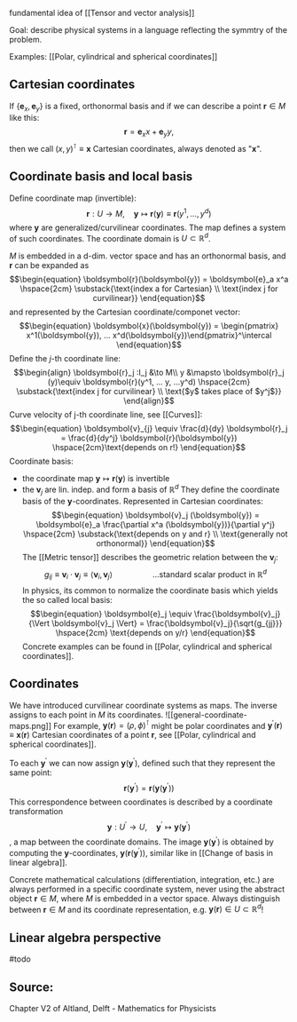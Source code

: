 fundamental idea of [[Tensor and vector analysis]]

Goal: describe physical systems in a language reflecting the symmtry of the problem.

Examples: [[Polar, cylindrical and spherical coordinates]]


## Cartesian coordinates
If $\left \{ \boldsymbol{e}_x, \boldsymbol{e}_y \right \}$ is a fixed, orthonormal basis and if we can describe a point $\boldsymbol{r}\in M$ like this: $$\begin{equation}
    \boldsymbol{r} = \boldsymbol{e}_x x + \boldsymbol{e}_y y, 
\end{equation}$$  then we call $\left ( x,y \right )^\intercal\equiv \boldsymbol{x}$ Cartesian coordinates, always denoted as "$\boldsymbol{x}$".


## Coordinate basis and local basis
Define coordinate map (invertible):
$$\begin{equation}
    \boldsymbol{r}:U\to M, \quad \boldsymbol{y}\mapsto \boldsymbol{r}(\boldsymbol{y}) \equiv \boldsymbol{r}(y^1, ..., y^d)
\end{equation}$$
where $\boldsymbol{y}$ are generalized/curvilinear coordinates. The map defines a system of such coordinates. The coordinate domain is $U\subset \mathbb{R}^d$.

$M$ is embedded in a d-dim. vector space and has an orthonormal basis, and $\boldsymbol{r}$ can be expanded as$$\begin{equation}
    \boldsymbol{r}(\boldsymbol{y}) = \boldsymbol{e}_a x^a \hspace{2cm} \substack{\text{index a for Cartesian} \\ \text{index j for curvilinear}}
\end{equation}$$ and represented by the Cartesian coordinate/componet vector:
$$\begin{equation}
    \boldsymbol{x}(\boldsymbol{y}) = \begin{pmatrix} x^1(\boldsymbol{y}), ... x^d(\boldsymbol{y})\end{pmatrix}^\intercal
\end{equation}$$
Define the $j$-th coordinate line:
$$\begin{align}
    \boldsymbol{r}_j :I_j &\to M\\
    y &\mapsto \boldsymbol{r}_j (y)\equiv \boldsymbol{r}(y^1, ... y, ...y^d) \hspace{2cm} \substack{\text{index j for curvilinear} \\ \text{$y$ takes place of $y^j$}}
\end{align}$$
Curve velocity of j-th coordinate line, see [[Curves]]:
$$\begin{equation}
    \boldsymbol{v}_{j} \equiv \frac{d}{dy} \boldsymbol{r}_j = \frac{d}{dy^j} \boldsymbol{r}(\boldsymbol{y})   \hspace{2cm}\text{depends on r!}
\end{equation}$$
Coordinate basis:
- the coordinate map $\boldsymbol{y}\mapsto \boldsymbol{r}(\boldsymbol{y})$ is invertible
- the $\boldsymbol{v}_{j}$ are lin. indep. and form a basis of $\mathbb{R}^d$
They define the coordinate basis of the $\boldsymbol{y}$-coordinates. Represented in Cartesian coordinates:
$$\begin{equation}
    \boldsymbol{v}_j (\boldsymbol{y}) = \boldsymbol{e}_a \frac{\partial x^a (\boldsymbol{y})}{\partial y^j}   \hspace{2cm} \substack{\text{depends on y and r} \\ \text{generally not orthonormal}}
\end{equation}$$
The [[Metric tensor]] describes the geometric relation between the $\boldsymbol{v}_j$:
$$\begin{equation}
    g_{ij}\equiv \boldsymbol{v}_i \cdot \boldsymbol{v}_j \equiv \left \langle \boldsymbol{v}_i , \boldsymbol{v}_j \right \rangle \hspace{2cm} \text{...standard scalar product in $\mathbb{R}^d$}
\end{equation}$$
In physics, its common to normalize the coordinate basis which yields the so called local basis:
$$\begin{equation}
    \boldsymbol{e}_j \equiv \frac{\boldsymbol{v}_j}{\Vert \boldsymbol{v}_j \Vert} = \frac{\boldsymbol{v}_j}{\sqrt{g_{jj}}} \hspace{2cm} \text{depends on y/r} 
\end{equation}$$
Concrete examples can be found in [[Polar, cylindrical and spherical coordinates]].


## Coordinates
We have introduced curvilinear coordinate systems as maps. The inverse assigns to each point in $M$ its coordinates. 
![[general-coordinate-maps.png]]
For example, $\mathbf{y}(\mathbf{r})=(\rho, \phi)^{\intercal}$ might be polar coordinates and $\mathbf{y}^{\prime}(\mathbf{r}) \equiv \mathbf{x}(\mathbf{r})$ Cartesian coordinates of a point $\mathbf{r}$, see [[Polar, cylindrical and spherical coordinates]].

To each $\mathbf{y}^{\prime}$ we can now assign $\mathbf{y}\left(\mathbf{y}^{\prime}\right)$, defined such that they represent the same point: $$\mathbf{r}\left(\mathbf{y}^{\prime}\right)=\mathbf{r}\left(\mathbf{y}\left(\mathbf{y}^{\prime}\right)\right)$$ This correspondence between coordinates is described by a coordinate transformation $$\mathbf{y}: U^{\prime} \rightarrow U,\quad \mathbf{y}^{\prime} \mapsto \mathbf{y}\left(\mathbf{y}^{\prime}\right)$$, a map between the coordinate domains. The image $\mathbf{y}\left(\mathbf{y}^{\prime}\right)$ is obtained by computing the $\mathbf{y}$-coordinates, $\mathbf{y}\left(\mathbf{r}\left(\mathbf{y}^{\prime}\right)\right)$, similar like in [[Change of basis in linear algebra]].

Concrete mathematical calculations (differentiation, integration, etc.) are always performed in a specific coordinate system, never using the abstract object $\boldsymbol{r}\in M$, where $M$ is embedded in a vector space. 
Always distinguish between $\boldsymbol{r}\in M$ and its coordinate representation, e.g. $\boldsymbol{y}(\boldsymbol{r})\in U \subset \mathbb{R}^d$!


## Linear algebra perspective
#todo 


## Source:
Chapter V2 of Altland, Delft - Mathematics for Physicists